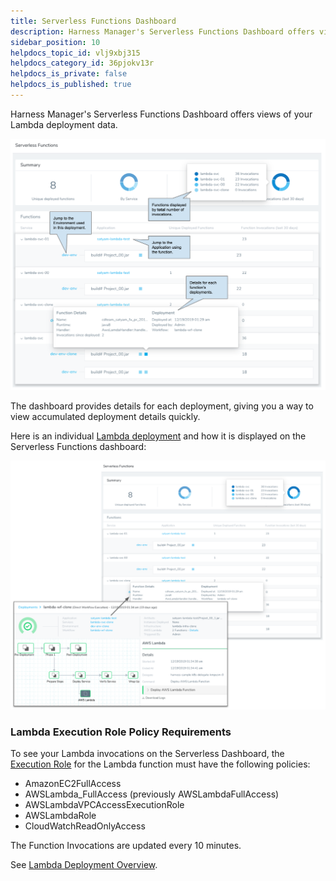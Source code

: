 ```yaml
---
title: Serverless Functions Dashboard
description: Harness Manager's Serverless Functions Dashboard offers views of your Lambda deployment data.
sidebar_position: 10
helpdocs_topic_id: vlj9xbj315
helpdocs_category_id: 36pjokv13r
helpdocs_is_private: false
helpdocs_is_published: true
---
```


Harness Manager's Serverless Functions Dashboard offers views of your Lambda deployment data.

![](./static/serverless-functions-dashboard-00.png)

The dashboard provides details for each deployment, giving you a way to view accumulated deployment details quickly.

Here is an individual [Lambda deployment](../../../continuous-delivery/aws-deployments/lambda-deployments/lambda-deployment-overview.md) and how it is displayed on the Serverless Functions dashboard:

![](./static/serverless-functions-dashboard-01.png)


### Lambda Execution Role Policy Requirements

To see your Lambda invocations on the Serverless Dashboard, the [Execution Role](https://docs.aws.amazon.com/lambda/latest/dg/lambda-intro-execution-role.html) for the Lambda function must have the following policies:

* AmazonEC2FullAccess
* AWSLambda\_FullAccess (previously AWSLambdaFullAccess)
* AWSLambdaVPCAccessExecutionRole
* AWSLambdaRole
* CloudWatchReadOnlyAccess

The Function Invocations are updated every 10 minutes.

See [Lambda Deployment Overview](../../../continuous-delivery/aws-deployments/lambda-deployments/lambda-deployment-overview.md).

